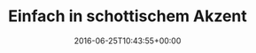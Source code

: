 ---
retweeted: false
source: <a href="http://twitter.com/download/android" rel="nofollow">Twitter for Android</a>
entities:
  hashtags: []
  symbols: []
  user_mentions: []
  urls:
  - url: https://t.co/rSS4NURiN6
    expanded_url: https://twitter.com/exlibris/status/746438427671814144
    display_url: twitter.com/exlibris/statu…
    indices:
    - '63'
    - '86'
display_text_range:
- '0'
- '86'
favorite_count: '1'
id_str: '746655155735695360'
truncated: false
retweet_count: '1'
id: '746655155735695360'
possibly_sensitive: false
created_at: Sat Jun 25 10:43:55 +0000 2016
favorited: false
full_text: Einfach in schottischem Akzent lesen und der Tag ist gerettet.
lang: de
quote_url: https://twitter.com/exlibris/status/746438427671814144
tags:
- pesos:twitter
date: '2016-06-25T10:43:55+00:00'
src: https://twitter.com/bascht/status/746655155735695360
original_url: https://twitter.com/bascht/status/746655155735695360
type: twitter_tweet
text: Einfach in schottischem Akzent lesen und der Tag ist gerettet.
title: 'Einfach in schottischem Akzent '

---